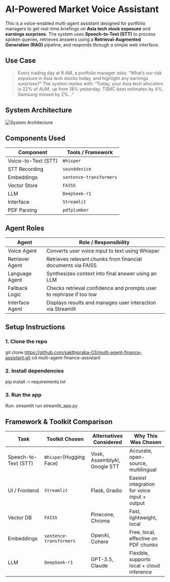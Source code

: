 # AI-Powered Market Voice Assistant
This is a voice-enabled multi-agent assistant designed for portfolio managers to get real-time briefings on **Asia tech stock exposure** and **earnings surprises**. The system uses **Speech-to-Text (STT)** to process spoken queries, retrieves answers using a **Retrieval-Augmented Generation (RAG)** pipeline, and responds through a simple web interface.

## Use Case
> Every trading day at 8 AM, a portfolio manager asks:
        “What’s our risk exposure in Asia tech stocks today, and highlight any earnings surprises?”
> The system replies with:
        “Today, your Asia tech allocation is 22% of AUM, up from 18% yesterday. TSMC beat estimates by 4%, Samsung missed by 2%…”

## System Architecture
![System Architecture](./assets/architecture.png)

## Components Used

| Component        | Tools / Framework            |
|------------------|------------------------------|
| Voice-to-Text (STT) | `Whisper`                 |
| STT Recording    | `sounddevice`                |
| Embeddings       | `sentence-transformers`      |
| Vector Store     | `FAISS`                      |
| LLM              | `DeepSeek-r1`                |
| Interface        | `Streamlit`                  |
| PDF Parsing      | `pdfplumber`                 |


## Agent Roles

| Agent            | Role / Responsibility                                              |
|------------------|--------------------------------------------------------------------|
|Voice Agent       | Converts user voice input to text using Whisper                    |
|Retriever Agent   | Retrieves relevant chunks from financial documents via FAISS       |
|Language Agent    | Synthesizes context into final answer using an LLM                 |
|Fallback Logic    | Checks retrieval confidence and prompts user to rephrase if too low|
|Interface Agent   | Displays results and manages user interaction via Streamlit        |

## Setup Instructions

### 1. Clone the repo
git clone https://github.com/sakthipraba-03/multi-agent-finance-assistant.git
cd multi-agent-finance-assistant

### 2. Install dependencies
pip install -r requirements.txt

### 3. Run the app
Run: streamlit run streamlit_app.py

## Framework & Toolkit Comparison
| Task                | Toolkit Chosen         | Alternatives Considered      | Why This Was Chosen                          |
|---------------------|------------------------|------------------------------|----------------------------------------------|
| Speech-to-Text (STT)| `Whisper`(Hugging Face)| Vosk, AssemblyAI, Google STT | Accurate, open-source, multilingual          |
| UI / Frontend       | `Streamlit`            | Flask, Gradio                | Easiest integration for voice input + output |
| Vector DB           | `FAISS`                | Pinecone, Chroma             | Fast, lightweight, local                     |
| Embeddings          | `sentence-transformers`| OpenAI, Cohere               | Free, local, effective on PDF chunks         |
| LLM                 | `DeepSeek-r1`          | GPT-3.5, Claude              | Flexible, supports local + cloud inference   |